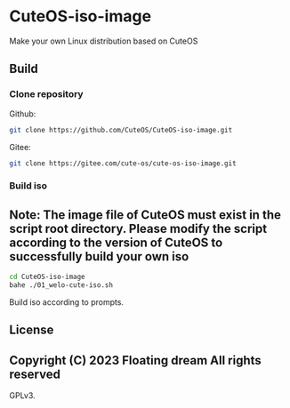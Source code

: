 # CuteOS-iso-image
Make your own Linux distribution based on CuteOS
## Build
### Clone repository
Github:
```bash
git clone https://github.com/CuteOS/CuteOS-iso-image.git
```
Gitee:
```bash
git clone https://gitee.com/cute-os/cute-os-iso-image.git
```
### Build iso
## Note: The image file of CuteOS must exist in the script root directory. Please modify the script according to the version of CuteOS to successfully build your own iso
```bash
cd CuteOS-iso-image
bahe ./01_welo-cute-iso.sh
```
Build iso according to prompts.

## License
## Copyright (C) 2023 Floating dream All rights reserved
GPLv3.

